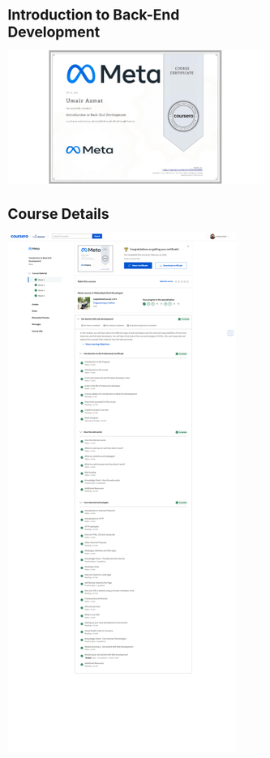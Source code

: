 <h1>Introduction to Back-End Development</h1>
<img src="Introduction-to-Back-End-Development.jpeg" >

<h1>Course Details</h1>
<img src="coursedetails.png" >